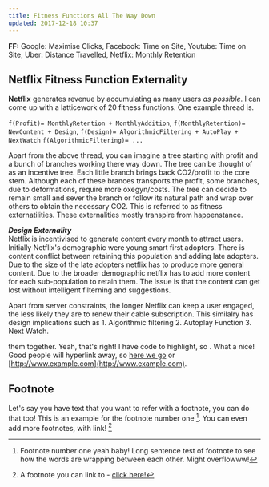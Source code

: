 ```yaml
---
title: Fitness Functions All The Way Down 
updated: 2017-12-18 10:37
---
```


**FF:** Google: Maximise Clicks, Facebook: Time on Site, Youtube: Time on Site, Uber: Distance Travelled, Netflix: Monthly Retention

## Netflix Fitness Function Externality 

**Netflix** generates revenue by accumulating as many users _as possible_. I can come up with a latticework of 20 fitness functions. One example thread is. 

`f(Profit)= MonthlyRetention + MonthlyAddition`, 
`f(MonthlyRetention)= NewContent + Design`, 
`f(Design)= AlgorithmicFiltering + AutoPlay + NextWatch`
`f(AlgorithmicFiltering)= ...`

Apart from the above thread, you can imagine a tree starting with profit and a bunch of branches working there way down. The tree can be thought of as an incentive tree. Each little branch brings back CO2/profit to the core stem. Although each of these brances transports the profit, some branches, due to deformations, require more oxegyn/costs. The tree can decide to remain small and sever the branch or follow its natural path and wrap over others to obtain the necessary CO2. This is referred to as fitness externatilities. These externalities mostly transpire from happenstance. 

**_Design Externality_**  
Netflix is incentivised to generate content every month to attract users. Initially Netflix's demographic were young smart first adopters. There is content conflict between retaining this population and adding late adopters. Due to the size of the late adopters netflix has to produce more general content. Due to the broader demographic netflix has to add more content for each sub-population to retain them. The issue is that the content can get lost without intelligent filterning and suggestions. 

Apart from server constraints, the longer Netflix can keep a user engaged, the less likely they are to renew their cable subscription. This similalry has design implications such as 1. Algorithmic filtering 2. Autoplay Function 3. Next Watch. 

them together. Yeah, that's right! I have code to highlight, so . What a nice! Good people will hyperlink away, so [here we go](#) or [http://www.example.com](http://www.example.com).

<div class="divider"></div>

## Footnote

Let's say you have text that you want to refer with a footnote, you can do that too! This is an example for the footnote number one [^1]. You can even add more footnotes, with link! [^2]

<div class="divider"></div>

[^1]: Footnote number one yeah baby! Long sentence test of footnote to see how the words are wrapping between each other. Might overflowww!
[^2]: A footnote you can link to - [click here!](#)
